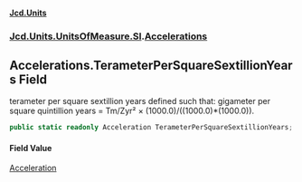 #### [Jcd.Units](index.md 'index')
### [Jcd.Units.UnitsOfMeasure.SI](Jcd.Units.UnitsOfMeasure.SI.md 'Jcd.Units.UnitsOfMeasure.SI').[Accelerations](Accelerations.md 'Jcd.Units.UnitsOfMeasure.SI.Accelerations')

## Accelerations.TerameterPerSquareSextillionYears Field

terameter per square sextillion years defined such that: gigameter per square quintillion years = Tm/Zyr² ×
(1000.0)/((1000.0)*(1000.0)).

```csharp
public static readonly Acceleration TerameterPerSquareSextillionYears;
```

#### Field Value
[Acceleration](Acceleration.md 'Jcd.Units.UnitTypes.Acceleration')